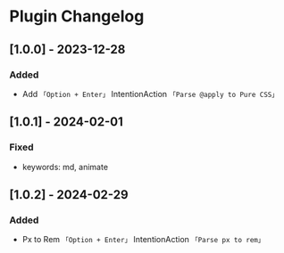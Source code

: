 <!-- Keep a Changelog guide -> https://keepachangelog.com -->

# Plugin Changelog

## [1.0.0] - 2023-12-28

### Added

- Add `「Option + Enter」` IntentionAction `「Parse @apply to Pure CSS」`

## [1.0.1] - 2024-02-01

### Fixed

- keywords: md, animate

## [1.0.2] - 2024-02-29

### Added

- Px to Rem `「Option + Enter」` IntentionAction `「Parse px to rem」`

